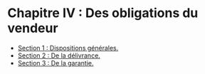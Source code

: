 # Chapitre IV : Des obligations du vendeur

- [Section 1 : Dispositions générales.](section-1)
- [Section 2 : De la délivrance.](section-2)
- [Section 3 : De la garantie.](section-3)

